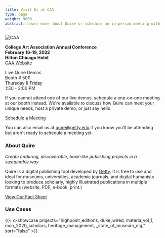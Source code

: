 ```yaml
---
title: Visit Us at CAA
type: page
weight: 9000
abstract: Learn more about Quire or schedule an in-person meeting with team
---
```

![CAA](/img/illustrations/caa-banner.jpg)

**College Art Association Annual Conference** <br/>
**February 16-19, 2022** <br/>
**Hilton Chicago Hotel** <br/>
[CAA Website](https://www.collegeart.org/programs/conference/conference2022)

Live Quire Demos <br/>
Booth # 500 <br/>
Thursday & Friday <br/>
1:30 - 2:00 PM

If you cannot attend one of our live demos, schedule a one-on-one meeting at our booth instead. We're available to discuss how Quire can meet your unique needs, host a private demo, or just say hello.

<div class="action-button">

[Schedule a Meeting](https://calendly.com/quire-caa/quire-at-caa)

</div>

You can also email us at [quire@getty.edu](quire@getty.edu) if you know you'll be attending but aren't ready to schedule a meeting yet.

### About Quire

*Create enduring, discoverable, book-like publishing projects in a sustainable way*

Quire is a digital publishing tool developed by [Getty](https://getty.edu). It is free to use and ideal for museums, universities, academic journals, and digital humanists looking to produce scholarly, highly illustrated publications in multiple formats (website, PDF, e-book, print.)

[View Our Fact Sheet](/downloads/quire-fact-sheet.pdf)

### Use Cases

{{< q-showcase projects="highpoint_editions, duke_wired,  materia_vol_1,  mcn_2020_scholars, heritage_management, _state_of_museum_dig,"  sort="false" >}}
